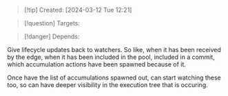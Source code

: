 
>[!tip] Created: [2024-03-12 Tue 12:21]

>[!question] Targets: 

>[!danger] Depends: 

Give lifecycle updates back to watchers.
So like, when it has been received by the edge, when it has been included in the pool, included in a commit, which accumulation actions have been spawned because of it.

Once have the list of accumulations spawned out, can start watching these too, so can have deeper visibility in the execution tree that is occuring.